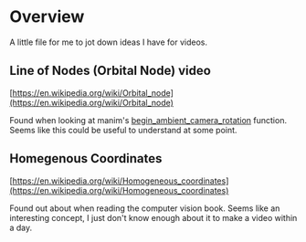 # Overview

A little file for me to jot down ideas I have for videos.

## Line of Nodes (Orbital Node) video

[https://en.wikipedia.org/wiki/Orbital_node](https://en.wikipedia.org/wiki/Orbital_node)

Found when looking at manim's [begin_ambient_camera_rotation](https://docs.manim.community/en/stable/reference/manim.scene.three_d_scene.ThreeDScene.html#manim.scene.three_d_scene.ThreeDScene.begin_ambient_camera_rotation) function.
Seems like this could be useful to understand at some point.

## Homegenous Coordinates

[https://en.wikipedia.org/wiki/Homogeneous_coordinates](https://en.wikipedia.org/wiki/Homogeneous_coordinates)

Found out about when reading the computer vision book. Seems like an interesting concept, I just don't know enough about
it to make a video within a day.
